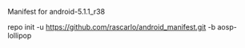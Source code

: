 Manifest for android-5.1.1_r38

repo init -u https://github.com/rascarlo/android_manifest.git -b aosp-lollipop

